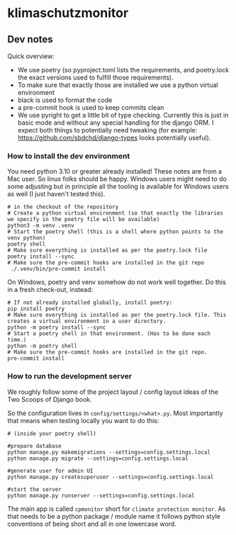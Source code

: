 # klimaschutzmonitor

## Dev notes

Quick overview:

- We use poetry (so pyproject.toml lists the requirements, and poetry.lock the exact versions used to fulfill those requirements).
- To make sure that exactly those are installed we use a python virtual environment
- black is used to format the code
- a pre-commit hook is used to keep commits clean
- We use pyright to get a little bit of type checking. Currently this is just in basic mode and without any special handling for the django ORM. I expect both things to potentially need tweaking (for example: <https://github.com/sbdchd/django-types> looks potentially useful).

### How to install the dev environment

You need python 3.10 or greater already installed! These notes are from a Mac user. So linux
folks should be happy. Windows users might need to do some adjusting but in principle all the
tooling is available for Windows users as well (I just haven't tested this).

```shell
# in the checkout of the repository
# Create a python virtual environment (so that exactly the libraries we specify in the poetry file will be available)
python3 -m venv .venv
# Start the poetry shell (this is a shell where python points to the venv python)
poetry shell
# Make sure everything is installed as per the poetry.lock file
poetry install --sync
# Make sure the pre-commit hooks are installed in the git repo
 ./.venv/bin/pre-commit install
```

On Windows, poetry and venv somehow do not work well together. Do this in a fresh check-out, instead:

```shell
# If not already installed globally, install poetry:
pip install poetry
# Make sure everything is installed as per the poetry.lock file. This creates a virtual environment in a user directory.
python -m poetry install --sync
# Start a poetry shell in that environment. (Has to be done each time.)
python -m poetry shell
# Make sure the pre-commit hooks are installed in the git repo.
pre-commit install
```

### How to run the development server

We roughly follow some of the project layout / config layout ideas of the Two Scoops of Django book.

So the configuration lives in `config/settings/<what>.py`. Most importantly that means when testing
locally you want to do this:

```shell
# (inside your poetry shell)

#prepare database
python manage.py makemigrations --settings=config.settings.local
python manage.py migrate --settings=config.settings.local

#generate user for admin UI
python manage.py createsuperuser --settings=config.settings.local

#start the server
python manage.py runserver --settings=config.settings.local
```

The main app is called `cpmonitor` short for `climate protection monitor`. As that needs to be a python
package / module name it follows python style conventions of being short and all in one lowercase word.
